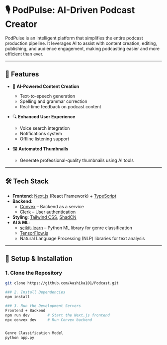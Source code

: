 # 🎙️ PodPulse: AI-Driven Podcast Creator

PodPulse is an intelligent platform that simplifies the entire podcast production pipeline. It leverages AI to assist with content creation, editing, publishing, and audience engagement, making podcasting easier and more efficient than ever.

---

## 🚀 Features

- 🎤 **AI-Powered Content Creation**
  - Text-to-speech generation
  - Spelling and grammar correction
  - Real-time feedback on podcast content

- 🔍 **Enhanced User Experience**
  - Voice search integration
  - Notifications system
  - Offline listening support

- 🖼️ **Automated Thumbnails**
  - Generate professional-quality thumbnails using AI tools

---

## 🛠️ Tech Stack

- **Frontend**: [Next.js](https://nextjs.org/) (React Framework) + [TypeScript](https://www.typescriptlang.org/)
- **Backend**:
  - [Convex](https://www.convex.dev/) – Backend as a service
  - [Clerk](https://clerk.dev/) – User authentication
- **Styling**: [Tailwind CSS](https://tailwindcss.com/), [ShadCN](https://ui.shadcn.dev/)
- **AI & ML**:
  - [scikit-learn](https://scikit-learn.org/) – Python ML library for genre classification
  - [TensorFlow.js](https://www.tensorflow.org/js)
  - Natural Language Processing (NLP) libraries for text analysis

---

## 🧪 Setup & Installation

### 1. Clone the Repository

```bash
git clone https://github.com/Aashika101/Podcast.git

### 2. Install Dependencies
npm install

### 3. Run the Development Servers
Frontend + Backend
npm run dev        # Start the Next.js frontend
npx convex dev     # Run Convex backend


Genre Classification Model
python app.py




